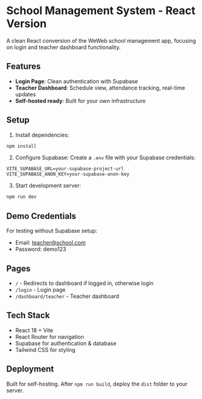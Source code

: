 # School Management System - React Version

A clean React conversion of the WeWeb school management app, focusing on login and teacher dashboard functionality.

## Features

- **Login Page**: Clean authentication with Supabase
- **Teacher Dashboard**: Schedule view, attendance tracking, real-time updates
- **Self-hosted ready**: Built for your own infrastructure

## Setup

1. Install dependencies:
```bash
npm install
```

2. Configure Supabase:
Create a `.env` file with your Supabase credentials:
```
VITE_SUPABASE_URL=your-supabase-project-url
VITE_SUPABASE_ANON_KEY=your-supabase-anon-key
```

3. Start development server:
```bash
npm run dev
```

## Demo Credentials

For testing without Supabase setup:
- Email: teacher@school.com
- Password: demo123

## Pages

- `/` - Redirects to dashboard if logged in, otherwise login
- `/login` - Login page
- `/dashboard/teacher` - Teacher dashboard

## Tech Stack

- React 18 + Vite
- React Router for navigation
- Supabase for authentication & database
- Tailwind CSS for styling

## Deployment

Built for self-hosting. After `npm run build`, deploy the `dist` folder to your server.
